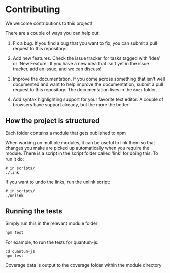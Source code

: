 # Contributing

We welcome contributions to this project!

There are a couple of ways you can help out:

 1. Fix a bug. If you find a bug that you want to fix, you can submit
    a pull request to this repository.

 2. Add new features. Check the issue tracker for tasks tagged with 'Idea' or
    'New Feature'. If you have a new idea that isn't yet in the issue tracker, add
    an issue, and we can discuss!

 3. Improve the documentation. If you come across something that isn't well documented
    and want to help improve the documentation, submit a pull request to this repository.
    The documentation lives in the `docs` folder.

 4. Add syntax highlighting support for your favorite text editor. A couple of browsers have
    support already, but the more the better!

## How the project is structured

Each folder contains a module that gets published to npm

When working on multiple modules, it can be useful to link them so that changes you make are picked
up automatically when you require the module. There is a script in the script folder called 'link' for
doing this. To run it do:

    # in scripts/
    ./link

If you want to undo the links, run the unlink script:

    # in scripts/
    ./unlink

## Running the tests

Simply run this in the relevant module folder

    npm test

For example, to run the tests for quantum-js:

    cd quantum-js
    npm test

Coverage data is output to the coverage folder within the module directory
